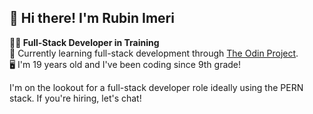## 👋 Hi there! I'm Rubin Imeri  

**👨‍💻 Full-Stack Developer in Training**  
🌱 Currently learning full-stack development through [The Odin Project](https://www.theodinproject.com/).  
🖥️ I'm 19 years old and I've been coding since 9th grade! 

I'm on the lookout for a full-stack developer role ideally using the PERN stack. 
If you're hiring, let's chat!
